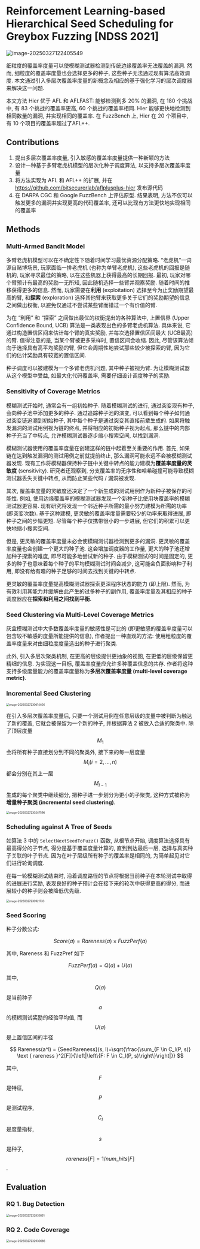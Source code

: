 # Reinforcement Learning-based Hierarchical Seed Scheduling for Greybox Fuzzing [NDSS 2021]

<img src="assets/image-20250327122405549.png" alt="image-20250327122405549"  />

细粒度的覆盖率度量可以使模糊测试器检测到传统边缘覆盖率无法覆盖的漏洞. 然而, 细粒度的覆盖率度量也会选择更多的种子, 这些种子无法通过现有算法高效调度. 本文通过引入多层次覆盖率度量的新概念及相应的基于强化学习的层次调度器来解决这一问题. 

本文方法 Hier 优于 AFL 和 AFLFAST: 能够检测到多 20% 的漏洞, 在 180 个挑战中, 有 83 个挑战的覆盖率更高, 60 个挑战的覆盖率相同. Hier 能够更快地检测到相同数量的漏洞, 并实现相同的覆盖率. 在 FuzzBench 上, Hier 在 20 个项目中, 有 10 个项目的覆盖率超过了AFL++.



## Contributions

1. 提出多层次覆盖率度量, 引入敏感的覆盖率度量提供一种新颖的方法
2. 设计一种基于多臂老虎机模型的层次化种子调度算法, 以支持多层次覆盖率度量
3. 将方法实现为 AFL 和 AFL++ 的扩展, 并在 https://github.com/bitsecurerlab/aflplusplus-hier 发布源代码
4. 在 DARPA CGC 和 Google FuzzBench 上评估原型. 结果表明, 方法不仅可以触发更多的漏洞并实现更高的代码覆盖率, 还可以比现有方法更快地实现相同的覆盖率



## Methods

### Multi-Armed Bandit Model

多臂老虎机模型可以在不确定性下随着时间学习最优资源分配策略. “老虎机”一词源自赌博场景, 玩家面临一排老虎机 (也称为单臂老虎机), 这些老虎机的回报是随机的, 玩家寻求最佳的策略, 以在这些机器上获得最高的长期回报. 最初, 玩家对哪个臂预计有最高的奖励一无所知, 因此随机选择一些臂并观察奖励. 随着时间的推移获得更多的信息. 然而, 玩家需要在**利用** (exploitation) 选择至今为止奖励期望最高的臂, 和**探索** (exploration) 选择其他臂来获取更多关于它们的奖励期望的信息之间做出权衡, 以避免仅通过不尝试某些臂而错过一个有价值的臂. 

为在 “利用” 和 “探索” 之间做出最优的权衡提出的各种算法中, 上置信界 (Upper Confidence Bound, UCB) 算法是一类表现出色的多臂老虎机算法. 具体来说, 它通过构造置信区间来估计每个臂的真实奖励, 并每次选择置信区间最大 (UCB最高) 的臂. 值得注意的是, 当某个臂被更多采样时, 置信区间会收缩. 因此, 尽管该算法倾向于选择具有高平均奖励的臂, 但它会周期性地尝试那些较少被探索的臂, 因为它们的估计奖励具有较宽的置信区间. 

种子调度可以被建模为一个多臂老虎机问题, 其中种子被视为臂. 为让模糊测试器从这个模型中受益, 如最大化代码覆盖率, 需要仔细设计调度种子的奖励.

### Sensitivity of Coverage Metrics

模糊测试开始时, 通常会有一组初始种子. 随着模糊测试的进行, 通过突变现有种子, 会向种子池中添加更多的种子. 通过追踪种子池的演变, 可以看到每个种子如何通过突变链追溯到初始种子, 其中每个种子是通过突变其直接前辈生成的. 如果将触发漏洞的测试用例视为链的终点, 并将相应的初始种子视为起点, 那么链中的内部种子充当了中转点, 允许模糊测试器逐步缩小搜索空间, 以找到漏洞.

模糊测试器使用的覆盖率度量在创建这样的链中起着至关重要的作用. 首先, 如果链在达到触发漏洞的测试用例之前就提前终止, 那么漏洞可能永远不会被模糊测试器发现. 现有工作将模糊器保持种子链中关键中转点的能力建模为**覆盖率度量的灵敏度** (sensitivity). 研究者还观察到, 分支覆盖率的无序性和哈希碰撞可能导致模糊测试器丢失关键中转点, 从而防止某些代码 / 漏洞被发现. 

其次, 覆盖率度量的灵敏度还决定了一个新生成的测试用例作为新种子被保存的可能性. 例如, 使用边缘覆盖率的模糊测试器发现一个新种子比使用块覆盖率的模糊测试器更容易. 现有研究将发现一个邻近种子所需的最小努力建模为所需的功率 (即突变次数). 基于这种建模, 更灵敏的覆盖率度量需要较少的功率来取得进展, 即种子之间的步幅更短. 尽管每个种子仅携带很小的一步进展, 但它们的积累可以更快地缩小搜索空间. 

但是, 更灵敏的覆盖率度量未必会使模糊测试器检测到更多的漏洞. 更灵敏的覆盖率度量也会创建一个更大的种子池. 这会增加调度器的工作量, 更大的种子池还增加种子探索的难度, 即尽可能多地尝试新的种子. 由于模糊测试的时间是固定的, 更多的种子也意味着每个种子的平均模糊测试时间会减少, 这可能会负面影响种子利用, 即没有给有趣的种子足够的时间去找到关键的中转点.

更灵敏的覆盖率度量提高模糊测试器探索更深程序状态的能力 (即上限). 然而, 为有效利用其能力并缓解由此产生的过多种子的副作用, 覆盖率度量及其相应的种子调度器应在**探索和利用之间找到平衡**.

### Seed Clustering via Multi-Level Coverage Metrics

灰盒模糊测试中大多数覆盖率度量的敏感性是可比的 (即更敏感的覆盖率度量可以包含较不敏感的度量所能提供的信息), 作者提出一种直观的方法: 使用粗粒度的覆盖率度量来对由细粒度度量选出的种子进行聚类. 

此外, 引入多层次聚类机制, 在更高的层级提供更抽象的视图, 在更低的层级保留更精细的信息. 为实现这一目标, 覆盖率度量应允许多种覆盖信息的共存. 作者将这种支持多级度量能力的覆盖率度量称为**多层次覆盖率度量 (multi-level coverage metric)**.



### Incremental Seed Clustering

<img src="assets/image-20250327230614404.png" alt="image-20250327230614404" style="zoom:50%;" />

在引入多层次覆盖率度量后, 只要一个测试用例在任意层级的度量中被判断为触达了新的覆盖, 它就会被保留为一个新的种子, 并根据算法 2 被放入合适的聚类中. 除了顶层度量 $$M_1$$ 会将所有种子直接划分到不同的聚类外, 接下来的每一层度量 $$M_i (i = 2, ..., n)$$ 都会分别在其上一层 $$M_{i-1}$$ 生成的每个聚类中继续细分, 把种子进一步划分为更小的子聚类, 这种方式被称为**增量种子聚类 (incremental seed clustering)**.

<img src="assets/image-20250327230247596.png" alt="image-20250327230247596" style="zoom: 50%;" />



### Scheduling against A Tree of Seeds

如算法 3 中的 `SelectNextSeedToFuzz()` 函数, 从根节点开始, 调度算法选择具有最高得分的子节点, 得分是基于覆盖度量计算的, 直到到达最后一层, 选择与真实种子关联的叶子节点. 因为在叶子层级所有种子的覆盖率是相同的, 为简单起见对它们进行轮询调度.

在每一轮模糊测试结束时, 沿着调度路径的节点将根据当前种子在本轮测试中取得的进展进行奖励, 表现良好的种子预计会在接下来的轮次中获得更高的得分, 而进展较小的种子则会被降低优先级.

<img src="assets/image-20250327230921733.png" alt="image-20250327230921733" style="zoom:50%;" />



### Seed Scoring

种子分数公式:


$$
{Score}(a)={Rareness}(a) \times F u z z {Per} f(a)
$$


其中, Rareness 和 FuzzPref 如下


$$
F u z z {Per} f(a) = Q(a) + U(a)
$$



其中, $$Q(a)$$ 是当前种子 $$a$$ 的模糊测试奖励的经验平均值, 而 $$U(a)$$ 是上置信区间的半径



$$
Rareness(a^l) = {SeedRareness}(s, l)=\sqrt{\frac{\sum_{F \in C_l(P, s)} \text { rareness }^2[F]}{\left|\left\{F: F \in C_l(P, s)\right\}\right|}}
$$


其中, $$F$$ 是特征, $$P$$ 是测试程序, $$C_l$$ 是度量指标, $$s$$ 是种子, $$rareness[F] = 1 / num\_hits[F]$$.



## Evaluation

### RQ 1. Bug Detection

<img src="assets/image-20250327232833851.png" alt="image-20250327232833851" style="zoom:50%;" />

### RQ 2. Code Coverage

<img src="assets/image-20250327232930686.png" alt="image-20250327232930686" style="zoom:50%;" />